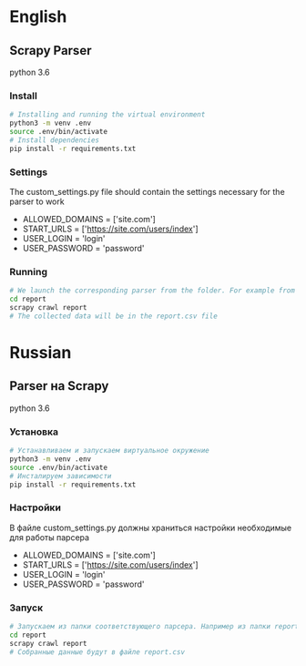 # English

## Scrapy Parser

python 3.6

### Install

```bash
# Installing and running the virtual environment
python3 -m venv .env
source .env/bin/activate
# Install dependencies
pip install -r requirements.txt
```

### Settings

The custom_settings.py file should contain the settings necessary for the parser to work

- ALLOWED_DOMAINS = ['site.com']
- START_URLS = ['<https://site.com/users/index>']
- USER_LOGIN = 'login'
- USER_PASSWORD = 'password'

### Running

```bash
# We launch the corresponding parser from the folder. For example from the folder report
cd report
scrapy crawl report
# The collected data will be in the report.csv file
```

# Russian

## Parser на Scrapy

python 3.6

### Установка

```bash
# Устанавливаем и запускаем виртуальное окружение
python3 -m venv .env
source .env/bin/activate
# Инсталируем зависимости
pip install -r requirements.txt
```

### Настройки

В файле custom_settings.py должны храниться настройки необходимые для работы парсера

- ALLOWED_DOMAINS = ['site.com']
- START_URLS = ['<https://site.com/users/index>']
- USER_LOGIN = 'login'
- USER_PASSWORD = 'password'

### Запуск

```bash
# Запускаем из папки соответствующего парсера. Например из папки report
cd report
scrapy crawl report
# Собранные данные будут в файле report.csv
```
